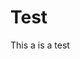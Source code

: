 <!-- ---
layout: page
title: Docs for IFEM
description: Manual for IFEM
--- -->

# Test

This a is a test

